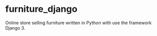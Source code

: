 # furniture_django

Online store selling furniture written in Python with use the framework Django 3.